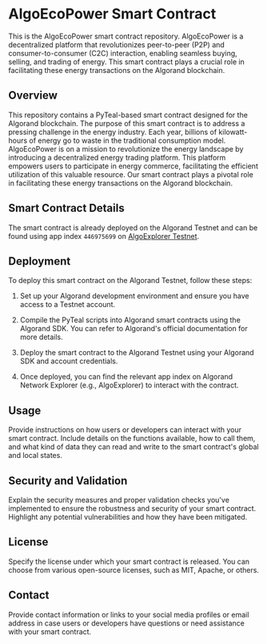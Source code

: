 # AlgoEcoPower Smart Contract 

This is the AlgoEcoPower smart contract repository. AlgoEcoPower is a decentralized platform that revolutionizes peer-to-peer (P2P) and consumer-to-consumer (C2C) interaction, enabling seamless buying, selling, and trading of energy. This smart contract plays a crucial role in facilitating these energy transactions on the Algorand blockchain.

## Overview
This repository contains a PyTeal-based smart contract designed for the Algorand blockchain. 
The purpose of this smart contract is to address a pressing challenge in the energy industry. 
Each year, billions of kilowatt-hours of energy go to waste in the traditional consumption model. 
AlgoEcoPower is on a mission to revolutionize the energy landscape by introducing a decentralized energy trading platform. 
This platform empowers users to participate in energy commerce, facilitating the efficient utilization of this valuable resource.
Our smart contract plays a pivotal role in facilitating these energy transactions on the Algorand blockchain.

## Smart Contract Details

The smart contract is already deployed on the Algorand Testnet and can be found using app index `446975699` on [AlgoExplorer Testnet](https://testnet.algoexplorer.io/).

## Deployment

To deploy this smart contract on the Algorand Testnet, follow these steps:

1. Set up your Algorand development environment and ensure you have access to a Testnet account.

2. Compile the PyTeal scripts into Algorand smart contracts using the Algorand SDK. You can refer to Algorand's official documentation for more details.

3. Deploy the smart contract to the Algorand Testnet using your Algorand SDK and account credentials.

4. Once deployed, you can find the relevant app index on Algorand Network Explorer (e.g., AlgoExplorer) to interact with the contract.

## Usage

Provide instructions on how users or developers can interact with your smart contract. Include details on the functions available, how to call them, and what kind of data they can read and write to the smart contract's global and local states.

## Security and Validation

Explain the security measures and proper validation checks you've implemented to ensure the robustness and security of your smart contract. Highlight any potential vulnerabilities and how they have been mitigated.

## License

Specify the license under which your smart contract is released. You can choose from various open-source licenses, such as MIT, Apache, or others.

## Contact

Provide contact information or links to your social media profiles or email address in case users or developers have questions or need assistance with your smart contract.
